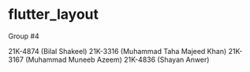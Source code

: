 # flutter_layout

Group #4

21K-4874 (Bilal Shakeel)
21K-3316 (Muhammad Taha Majeed Khan)
21K-3167 (Muhammad Muneeb Azeem)
21K-4836 (Shayan Anwer)
